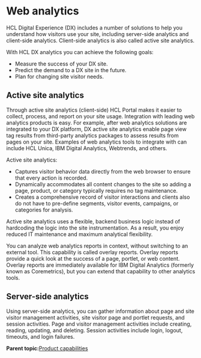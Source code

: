 # Web analytics 

HCL Digital Experience \(DX\) includes a number of solutions to help you understand how visitors use your site, including server-side analytics and client-side analytics. Client-side analytics is also called active site analytics.

With HCL DX analytics you can achieve the following goals:

-   Measure the success of your DX site.
-   Predict the demand to a DX site in the future.
-   Plan for changing site visitor needs.

## Active site analytics

Through active site analytics \(client-side\) HCL Portal makes it easier to collect, process, and report on your site usage. Integration with leading web analytics products is easy. For example, after web analytics solutions are integrated to your DX platform, DX active site analytics enable page view tag results from third-party analytics packages to assess results from pages on your site. Examples of web analytics tools to integrate with can include HCL Unica, IBM Digital Analytics, Webtrends, and others.

Active site analytics:

-   Captures visitor behavior data directly from the web browser to ensure that every action is recorded.
-   Dynamically accommodates all content changes to the site so adding a page, product, or category typically requires no tag maintenance.
-   Creates a comprehensive record of visitor interactions and clients also do not have to pre-define segments, visitor events, campaigns, or categories for analysis.

Active site analytics uses a flexible, backend business logic instead of hardcoding the logic into the site instrumentation. As a result, you enjoy reduced IT maintenance and maximum analytical flexibility.

You can analyze web analytics reports in context, without switching to an external tool. This capability is called overlay reports. Overlay reports provide a quick look at the success of a page, portlet, or web content. Overlay reports are immediately available for IBM Digital Analytics \(formerly known as Coremetrics\), but you can extend that capability to other analytics tools.

## Server-side analytics

Using server-side analytics, you can gather information about page and site visitor management activities, site visitor page and portlet requests, and session activities. Page and visitor management activities include creating, reading, updating, and deleting. Session activities include login, logout, timeouts, and login failures.

**Parent topic:**[Product capabilities](../overview/intr_ovr.md)

